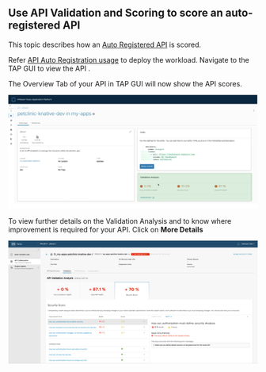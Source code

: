 ## Use API Validation and Scoring to score an auto-registered API

This topic describes how an [Auto Registered API](https://docs.vmware.com/en/VMware-Tanzu-Application-Platform/1.3/tap/GUID-api-auto-registration-about.html) is scored.

Refer [API Auto Registration usage](https://docs.vmware.com/en/VMware-Tanzu-Application-Platform/1.3/tap/GUID-api-auto-registration-usage.html) to deploy the workload. Navigate to the TAP GUI to view the API .

The Overview Tab of your API in TAP GUI will now show the API scores.

![](assets/tap-api-score-page.png)

To view further details on the Validation Analysis and to know where improvement is required for your API. Click on **More Details**

![](assets/apix-api-score-page.png)
